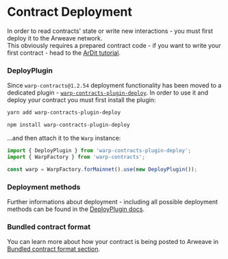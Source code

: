 # Contract Deployment

In order to read contracts' state or write new interactions - you must first deploy it to the Arweave network.  
This obviously requires a prepared contract code - if you want to write your first contract - head to the [ArDit tutorial](https://academy.warp.cc/tutorials/ardit/introduction/intro).

### DeployPlugin

Since `warp-contracts@1.2.54` deployment functionality has been moved to a dedicated plugin - [`warp-contracts-plugin-deploy`](https://www.npmjs.com/package/warp-contracts-plugin-deploy). In order to use it and deploy your contract you must first install the plugin:

```sh
yarn add warp-contracts-plugin-deploy

npm install warp-contracts-plugin-deploy
```

...and then attach it to the `Warp` instance:

```ts
import { DeployPlugin } from 'warp-contracts-plugin-deploy';
import { WarpFactory } from 'warp-contracts';

const warp = WarpFactory.forMainnet().use(new DeployPlugin());
```

### Deployment methods

Further informations about deployment - including all possible deployment methods can be found in the [DeployPlugin docs](https://academy.warp.cc/docs/sdk/advanced/plugins/deployment).

### Bundled contract format

You can learn more about how your contract is being posted to Arweave in [Bundled contract format section](https://academy.warp.cc/docs/sdk/advanced/bundled-contract).